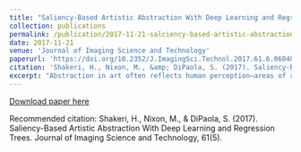 ```yaml
---
title: "Saliency-Based Artistic Abstraction With Deep Learning and Regression Trees"
collection: publications
permalink: /publication/2017-11-21-salciency-based-artistic-abstraction
date: 2017-11-21
venue: 'Journal of Imaging Science and Technology'
paperurl: 'https://doi.org/10.2352/J.ImagingSci.Technol.2017.61.6.060402'
citation: 'Shakeri, H., Nixon, M., &amp; DiPaola, S. (2017). Saliency-Based Artistic Abstraction With Deep Learning and Regression Trees. Journal of Imaging Science and Technology, 61(5).'
excerpt: "Abstraction in art often reflects human perception—areas of an artwork that hold the observer’s gaze longest will generally be more detailed, while peripheral areas are abstracted, just as they are mentally abstracted by humans’ physiological visual process. The authors’ artistic abstraction tool, Salience Stylize, uses Deep Learning to predict the areas in an image that the observer’s gaze will be drawn to, which informs the system about which areas to keep the most detail in and which to abstract most. The planar abstraction is done by a Random Forest Regressor, splitting the image into large planes and adding more detailed planes as it progresses, just as an artist starts with tonally limited masses and iterates to add fine details, then completed with our stroke engine. The authors evaluated the aesthetic appeal and effectiveness of the detail placement in the artwork produced by Salience Stylize through two user studies with 30 subjects."
---
```

<a href='https://doi.org/10.2352/J.ImagingSci.Technol.2017.61.6.060402'>Download paper here</a>

Recommended citation: Shakeri, H., Nixon, M., &amp; DiPaola, S. (2017). Saliency-Based Artistic Abstraction With Deep Learning and Regression Trees. Journal of Imaging Science and Technology, 61(5).
